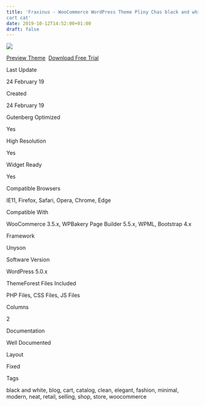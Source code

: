 ```yaml
---
title: 'Fraxinus - WooCommerce WordPress Theme Pliny Chas black and white blog
cart cat'
date: 2019-10-12T14:52:00+01:00
draft: false
---
```


[![](https://1.bp.blogspot.com/-hZnL9dNlxRw/XaHapmkH4-I/AAAAAAAAFaw/VVQiOiIwcyYXNwbJI7Qw7RU4W3TnsnDygCLcBGAsYHQ/s400/fraxinus-woocommerce-wordpress-theme-download.png)](https://1.bp.blogspot.com/-hZnL9dNlxRw/XaHapmkH4-I/AAAAAAAAFaw/VVQiOiIwcyYXNwbJI7Qw7RU4W3TnsnDygCLcBGAsYHQ/s1600/fraxinus-woocommerce-wordpress-theme-download.png)

[Preview Theme](https://fxtheme.com/item/fraxinus-woocommerce-wordpress-theme/23256005?s_do=preview "live Preview Fraxinus - WooCommerce WordPress Theme")  [Download Free Trial](https://fxtheme.com/item/fraxinus-woocommerce-wordpress-theme/23256005?s_do=theme6656.zip "Downnload Free Trial Fraxinus - WooCommerce WordPress Theme")

Last Update

24 February 19

Created

24 February 19

Gutenberg Optimized

Yes

High Resolution

Yes

Widget Ready

Yes

Compatible Browsers

IE11, Firefox, Safari, Opera, Chrome, Edge

Compatible With

WooCommerce 3.5.x, WPBakery Page Builder 5.5.x, WPML, Bootstrap 4.x

Framework

Unyson

Software Version

WordPress 5.0.x

ThemeForest Files Included

PHP Files, CSS Files, JS Files

Columns

2

Documentation

Well Documented

Layout

Fixed

Tags

black and white, blog, cart, catalog, clean, elegant, fashion, minimal, modern, neat, retail, selling, shop, store, woocommerce